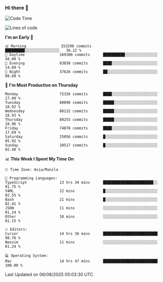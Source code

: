 ### Hi there 👋

<!--START_SECTION:waka-->
![Code Time](http://img.shields.io/badge/Code%20Time-6%2C165%20hrs%2018%20mins-blue)

![Lines of code](https://img.shields.io/badge/From%20Hello%20World%20I%27ve%20Written-144.3%20million%20lines%20of%20code-blue)

**I'm an Early 🐤** 

```text
🌞 Morning                153298 commits      █████████░░░░░░░░░░░░░░░░   36.22 % 
🌆 Daytime                169300 commits      ██████████░░░░░░░░░░░░░░░   40.00 % 
🌃 Evening                63030 commits       ████░░░░░░░░░░░░░░░░░░░░░   14.89 % 
🌙 Night                  37626 commits       ██░░░░░░░░░░░░░░░░░░░░░░░   08.89 % 
```
📅 **I'm Most Productive on Thursday** 

```text
Monday                   72326 commits       ████░░░░░░░░░░░░░░░░░░░░░   17.09 % 
Tuesday                  80090 commits       █████░░░░░░░░░░░░░░░░░░░░   18.92 % 
Wednesday                80132 commits       █████░░░░░░░░░░░░░░░░░░░░   18.93 % 
Thursday                 80255 commits       █████░░░░░░░░░░░░░░░░░░░░   18.96 % 
Friday                   74878 commits       ████░░░░░░░░░░░░░░░░░░░░░   17.69 % 
Saturday                 25056 commits       █░░░░░░░░░░░░░░░░░░░░░░░░   05.92 % 
Sunday                   10517 commits       █░░░░░░░░░░░░░░░░░░░░░░░░   02.48 % 
```


📊 **This Week I Spent My Time On** 

```text
🕑︎ Time Zone: Asia/Manila

💬 Programming Languages: 
TypeScript               13 hrs 34 mins      ███████████████████████░░   91.75 % 
YAML                     22 mins             █░░░░░░░░░░░░░░░░░░░░░░░░   02.55 % 
Bash                     21 mins             █░░░░░░░░░░░░░░░░░░░░░░░░   02.41 % 
JSON                     11 mins             ░░░░░░░░░░░░░░░░░░░░░░░░░   01.24 % 
Other                    10 mins             ░░░░░░░░░░░░░░░░░░░░░░░░░   01.15 % 

🔥 Editors: 
Cursor                   14 hrs 36 mins      █████████████████████████   98.76 % 
Neovim                   11 mins             ░░░░░░░░░░░░░░░░░░░░░░░░░   01.24 % 

💻 Operating System: 
Mac                      14 hrs 47 mins      █████████████████████████   100.00 % 
```


 Last Updated on 06/08/2025 05:03:30 UTC
<!--END_SECTION:waka-->


<!--
**rad182/rad182** is a ✨ _special_ ✨ repository because its `README.md` (this file) appears on your GitHub profile.

Here are some ideas to get you started:

- 🔭 I’m currently working on ...
- 🌱 I’m currently learning ...
- 👯 I’m looking to collaborate on ...
- 🤔 I’m looking for help with ...
- 💬 Ask me about ...
- 📫 How to reach me: ...
- 😄 Pronouns: ...
- ⚡ Fun fact: ...
-->
